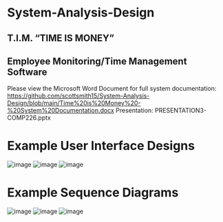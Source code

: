 # System-Analysis-Design
## T.I.M. “TIME IS MONEY”
## Employee Monitoring/Time Management Software

Please view the Microsoft Word Document for full system documentation: https://github.com/scottsmith15/System-Analysis-Design/blob/main/Time%20is%20Money%20-%20System%20Documentation.docx
Presentation: PRESENTATION3-COMP226.pptx

# Example User Interface Designs
![image](https://user-images.githubusercontent.com/82340486/156217171-18653786-98c0-447d-b129-9b1461abf67a.png)
![image](https://user-images.githubusercontent.com/82340486/156217197-94172f70-69d9-424c-8db9-28e71764fd06.png)
![image](https://user-images.githubusercontent.com/82340486/156217368-814de464-83a2-4acb-9d18-b71146bc6a4b.png)

# Example Sequence Diagrams
![image](https://user-images.githubusercontent.com/82340486/156216862-11c4555e-d911-4885-98fe-b8d3bd4b95a9.png)
![image](https://user-images.githubusercontent.com/82340486/156216911-ab1c7723-adb5-4622-b0f2-fdcf3ce7e3f0.png)
![image](https://user-images.githubusercontent.com/82340486/156216931-e0a3c5f8-08ff-4f02-ac4f-6b185ed06c28.png)
